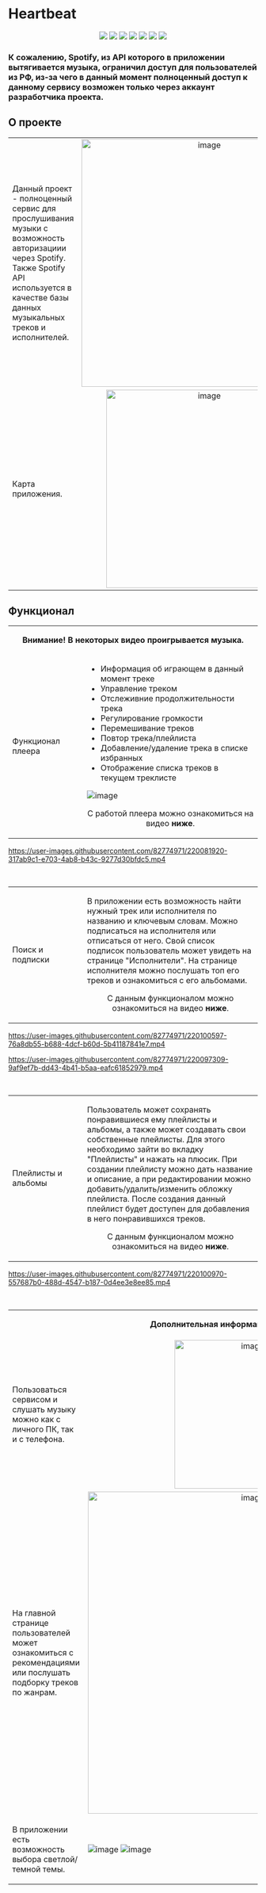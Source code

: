 # Heartbeat

<div align="center">
  <img src="https://img.shields.io/badge/HTML5-E34F26?style=flat-square&logo=html5&logoColor=white" />
  <img src="https://img.shields.io/badge/CSS3-1572B6?style=flat-square&logo=css3&logoColor=white" />
  <img src="https://img.shields.io/badge/TypeScript-3178C6?style=flat-square&logo=typescript&logoColor=white" />
  <img src="https://img.shields.io/badge/JavaScript-202124?style=flat-square&logo=javascript&logoColor=F7DF1E" />
  <img src="https://img.shields.io/badge/angular-%23DD0031.svg?style=flat-square&logo=angular&logoColor=white" />
  <img src="https://img.shields.io/badge/rxjs-%23B7178C.svg?style=for-flat-square&logo=reactivex&logoColor=white" />
  <img src="https://img.shields.io/badge/-AntDesign-%230170FE?style=for-flat-square&logo=ant-design&logoColor=white" />
</div>

### К сожалению, Spotify, из API которого в приложении вытягивается музыка, ограничил доступ для пользователей из РФ, из-за чего в данный момент полноценный доступ к  данному сервису возможен только через аккаунт разработчика проекта.

<h2 id="about">О проекте</h1>

<table align="center">
  <tbody>
    <tr>
      <td>
        <p>Данный проект - полноценный сервис для прослушивания музыки с возможность авторизациии через Spotify. Также Spotify API используется в качестве базы данных музыкальных треков и исполнителей.</p>
      </td>
      <td align="center" width="70%">
        <img width="500px" src="https://user-images.githubusercontent.com/82774971/220088123-efbe94ac-b0ac-46cd-8598-b7c92b0a6ab8.jpg" alt="image"/>
      </td>
    </tr>
    <tr>
      <td>
        <p>Карта приложения.</p>
      </td>
      <td align="center" width="70%">
        <img width="400px" src="https://user-images.githubusercontent.com/82774971/220092380-992d1d5a-2e04-49cb-8c40-d0880ce5531f.jpg" alt="image"/>
      </td>
    </tr>  
  </tbody>
</table>

<h2 id="about">Функционал</h1>

<table align="center">
  <tbody>
    <tr>
      <td colspan="2">
        <p align="center"><b>Внимание! В некоторых видео проигрывается музыка. </b></p>
      </td>
    </tr>
    <tr>
      <td>
        <p>Функционал плеера</p>
      </td>
      <td width="70%">
        <ul>
          <li>Информация об играющем в данный момент треке</li>
          <li>Управление треком</li>
          <li>Отслеживние продолжительности трека</li>
          <li>Регулирование громкости</li>
          <li>Перемешивание треков</li>
          <li>Повтор трека/плейлиста</li>
          <li>Добавление/удаление трека в списке избранных</li>
          <li>Отображение списка треков в текущем треклисте</li>
        </ul>
        <img src="https://user-images.githubusercontent.com/82774971/220095683-bf1f7c75-324e-489b-b2c4-87ab7fb97eca.png" alt="image" />
        <p align="center">С работой плеера можно ознакомиться на видео <b>ниже</b>.</p>
      </td>
    </tr>  
  </tbody>
</table>

https://user-images.githubusercontent.com/82774971/220081920-317ab9c1-e703-4ab8-b43c-9277d30bfdc5.mp4

<br/>
<table align="center">
  <tbody>
    <tr>
      <td>
        <p>Поиск и подписки</p>
      </td>
      <td width="70%">
        <p>В приложении есть возможность найти нужный трек или исполнителя по названию и ключевым словам. Можно подписаться на исполнителя или отписаться от него. Свой список подписок пользователь может увидеть на странице "Исполнители". На странице исполнителя можно послушать топ его треков и ознакомиться с его альбомами. </p>
        <p align="center">С данным функционалом можно ознакомиться на видео <b>ниже</b>.</p>
      </td>
    </tr>  
  </tbody>
</table>



https://user-images.githubusercontent.com/82774971/220100597-76a8db55-b688-4dcf-b60d-5b41187841e7.mp4



https://user-images.githubusercontent.com/82774971/220097309-9af9ef7b-dd43-4b41-b5aa-eafc61852979.mp4

<br/>
<table align="center">
  <tbody>
    <tr>
      <td>
        <p>Плейлисты и альбомы</p>
      </td>
      <td width="70%">
        <p>Пользователь может сохранять понравившиеся ему плейлисты и альбомы, а также может создавать свои собственные плейлисты. Для этого необходимо зайти во вкладку "Плейлисты" и нажать на плюсик. При создании плейлисту можно дать название и описание, а при редактировании можно добавить/удалить/изменить обложку плейлиста. После создания данный плейлист будет доступен для добавления в него понравившихся треков. </p>
        <p align="center">С данным функционалом можно ознакомиться на видео <b>ниже</b>.</p>
      </td>
    </tr>  
  </tbody>
</table>


https://user-images.githubusercontent.com/82774971/220100970-557687b0-488d-4547-b187-0d4ee3e8ee85.mp4

<br/>
<table align="center">
  <tbody>
  <tr>
      <td colspan="2">
        <p align="center"><b>Дополнительная информация</b></p>
      </td>
    </tr>
    <tr>
      <td>
        <p>Пользоваться сервисом и слушать музыку можно как с личного ПК, так и с телефона.</p>
      </td>
      <td align="center" width="70%">
        <img width="300px" src="https://user-images.githubusercontent.com/82774971/220090487-1f5c16bd-7c5b-4f4e-9a2f-19ef89d5bf03.png" alt="image"/>
      </td>
    </tr>
    <tr>
      <td>
        <p>На главной странице пользователей может ознакомиться с рекомендациями или послушать подборку треков по жанрам.</p>
      </td>
      <td align="center" width="70%">
        <img width="650px" src="https://user-images.githubusercontent.com/82774971/220102308-fe7e51c1-0d03-417d-8938-24cb5aa02bbb.png" alt="image"/>
      </td>
    </tr>  
    <tr>
      <td>
        <p>В приложении есть возможность выбора светлой/темной темы.</p>
      </td>
      <td width="70%">
        <img src="https://user-images.githubusercontent.com/82774971/220091330-b8fddb4e-77ab-4eee-8933-0bf21edf6b9b.png" alt="image"/>
        <img src="https://user-images.githubusercontent.com/82774971/220091436-fe02c563-f595-4f32-9c97-6b9e0d50ee16.png" alt="image"/>
      </td>
    </tr>  
  </tbody>
</table>
